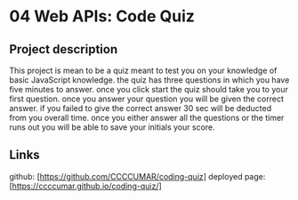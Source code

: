 # 04 Web APIs: Code Quiz

## Project description
This project is mean to be a quiz meant to test you on your knowledge of basic JavaScript knowledge. the quiz has three questions in which you have five minutes to answer. once you click start the quiz should take you to your first question. once you answer your question you will be given the correct answer. if you failed to give the correct answer 30 sec will be deducted from you overall time. once you either answer all the questions or the timer runs out you will be able to save your initials your score. 



## Links

github: [https://github.com/CCCCUMAR/coding-quiz]
deployed page: [https://ccccumar.github.io/coding-quiz/]


